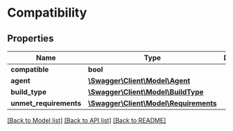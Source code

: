 # Compatibility

## Properties
Name | Type | Description | Notes
------------ | ------------- | ------------- | -------------
**compatible** | **bool** |  | [optional] 
**agent** | [**\Swagger\Client\Model\Agent**](Agent.md) |  | [optional] 
**build_type** | [**\Swagger\Client\Model\BuildType**](BuildType.md) |  | [optional] 
**unmet_requirements** | [**\Swagger\Client\Model\Requirements**](Requirements.md) |  | [optional] 

[[Back to Model list]](../README.md#documentation-for-models) [[Back to API list]](../README.md#documentation-for-api-endpoints) [[Back to README]](../README.md)


